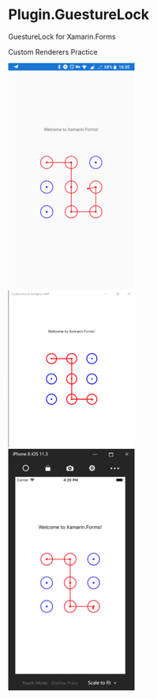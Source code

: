 # Plugin.GuestureLock
GuestureLock for Xamarin.Forms 

Custom Renderers Practice

<div>
<img src="/image/Lock.Droid.png" width=256/>
<img src="/image/Lock.UWP.png" width=256/>
<img src="/image/lock.iOS.png" width=256/>
</div>
